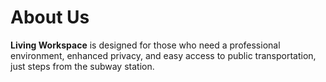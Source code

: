# About Us

**Living Workspace** is designed for those who need a professional environment, enhanced privacy, and easy access to public transportation, just steps from the subway station.
